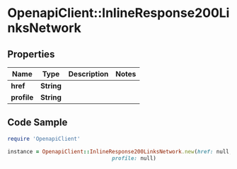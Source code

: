 # OpenapiClient::InlineResponse200LinksNetwork

## Properties

Name | Type | Description | Notes
------------ | ------------- | ------------- | -------------
**href** | **String** |  | 
**profile** | **String** |  | 

## Code Sample

```ruby
require 'OpenapiClient'

instance = OpenapiClient::InlineResponse200LinksNetwork.new(href: null,
                                 profile: null)
```


